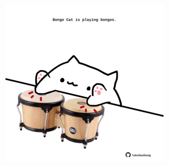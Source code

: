 <!-- built at 07/01/2022, 07:00:55 UTC -->
<p align="center">
  <img width="500" height="500" src="./ReadmeImage.svg">
</p>
